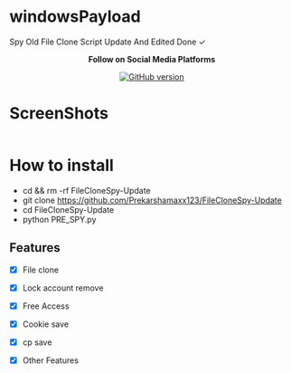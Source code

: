 # windowsPayload
Spy Old File Clone Script Update And Edited Done ✓



<p align="center">
  <b> Follow on Social Media Platforms </b>
</p>


<p align="center">
<p align="center">
<a href="[https://www.facebook.com/markmudiyansegeprekarsha)"><img title="GitHub version"        src="https://img.shields.io/badge/-Facebook-blue" ></a> 
</p>


# ScreenShots

![]()



# How to install
* cd && rm -rf FileCloneSpy-Update
* git clone https://github.com/Prekarshamaxx123/FileCloneSpy-Update
* cd FileCloneSpy-Update
* python PRE_SPY.py


## Features
- [x] File clone
- [x] Lock account remove
- [x] Free Access 
- [x] Cookie save
- [x] cp save
- [x] Other Features
![]()

